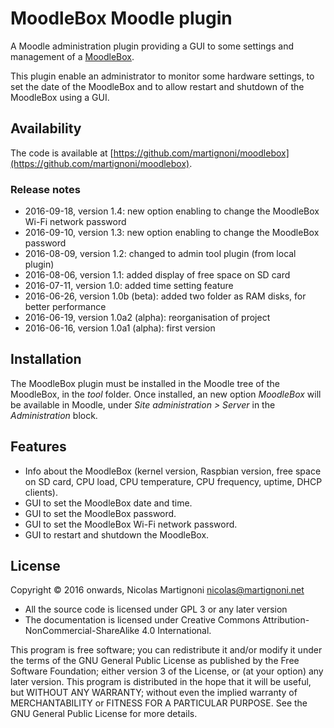 # MoodleBox Moodle plugin

A Moodle administration plugin providing a GUI to some settings and management of a [MoodleBox](https://github.com/martignoni/make-moodlebox).

This plugin enable an administrator to monitor some hardware settings, to set the date of the MoodleBox and to allow restart and shutdown of the MoodleBox using a GUI.

## Availability

The code is available at [https://github.com/martignoni/moodlebox](https://github.com/martignoni/moodlebox).

### Release notes

* 2016-09-18, version 1.4: new option enabling to change the MoodleBox Wi-Fi network password
* 2016-09-10, version 1.3: new option enabling to change the MoodleBox password
* 2016-08-09, version 1.2: changed to admin tool plugin (from local plugin)
* 2016-08-06, version 1.1: added display of free space on SD card
* 2016-07-11, version 1.0: added time setting feature
* 2016-06-26, version 1.0b (beta): added two folder as RAM disks, for better performance
* 2016-06-19, version 1.0a2 (alpha): reorganisation of project
* 2016-06-16, version 1.0a1 (alpha): first version

## Installation

The MoodleBox plugin must be installed in the Moodle tree of the MoodleBox, in the _tool_ folder. Once installed, an new option _MoodleBox_ will be available in Moodle, under _Site administration > Server_ in the _Administration_ block.

## Features

* Info about the MoodleBox (kernel version, Raspbian version, free space on SD card, CPU load, CPU temperature, CPU frequency, uptime, DHCP clients).
* GUI to set the MoodleBox date and time.
* GUI to set the MoodleBox password.
* GUI to set the MoodleBox Wi-Fi network password.
* GUI to restart and shutdown the MoodleBox.

## License

Copyright © 2016 onwards, Nicolas Martignoni <nicolas@martignoni.net>

* All the source code is licensed under GPL 3 or any later version
* The documentation is licensed under Creative Commons Attribution-NonCommercial-ShareAlike 4.0 International.

This program is free software; you can redistribute it and/or modify it under the terms of the GNU General Public License as published by the Free Software Foundation; either version 3 of the License, or (at your option) any later version. This program is distributed in the hope that it will be useful, but WITHOUT ANY WARRANTY; without even the implied warranty of MERCHANTABILITY or FITNESS FOR A PARTICULAR PURPOSE. See the GNU General Public License for more details.



